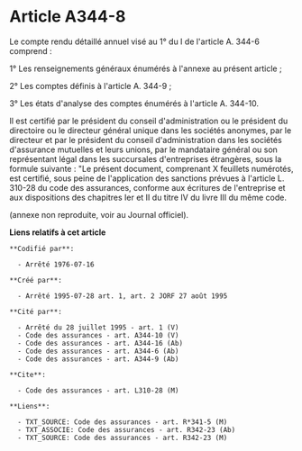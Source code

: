 # Article A344-8

Le compte rendu détaillé annuel visé au 1° du I de l'article A. 344-6 comprend :

1° Les renseignements généraux énumérés à l'annexe au présent article ;

2° Les comptes définis à l'article A. 344-9 ;

3° Les états d'analyse des comptes énumérés à l'article A. 344-10.

Il est certifié par le président du conseil d'administration ou le président du directoire ou le directeur général unique
dans les sociétés anonymes, par le directeur et par le président du conseil d'administration dans les sociétés d'assurance
mutuelles et leurs unions, par le mandataire général ou son représentant légal dans les succursales d'entreprises étrangères,
sous la formule suivante : "Le présent document, comprenant X feuillets numérotés, est certifié, sous peine de l'application
des sanctions prévues à l'article L. 310-28 du code des assurances, conforme aux écritures de l'entreprise et aux
dispositions des chapitres Ier et II du titre IV du livre III du même code.

(annexe non reproduite, voir au Journal officiel).

**Liens relatifs à cet article**

	**Codifié par**:

	  - Arrêté 1976-07-16

	**Créé par**:

	  - Arrêté 1995-07-28 art. 1, art. 2 JORF 27 août 1995

	**Cité par**:

	  - Arrêté du 28 juillet 1995 - art. 1 (V)
	  - Code des assurances - art. A344-10 (V)
	  - Code des assurances - art. A344-16 (Ab)
	  - Code des assurances - art. A344-6 (Ab)
	  - Code des assurances - art. A344-9 (Ab)

	**Cite**:

	  - Code des assurances - art. L310-28 (M)

	**Liens**:

	  - TXT_SOURCE: Code des assurances - art. R*341-5 (M)
	  - TXT_ASSOCIE: Code des assurances - art. R342-23 (Ab)
	  - TXT_SOURCE: Code des assurances - art. R342-23 (M)

